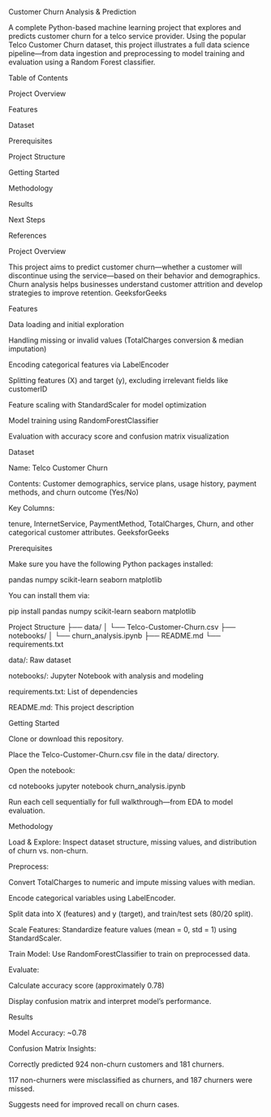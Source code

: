 
Customer Churn Analysis & Prediction

A complete Python-based machine learning project that explores and predicts customer churn for a telco service provider. Using the popular Telco Customer Churn dataset, this project illustrates a full data science pipeline—from data ingestion and preprocessing to model training and evaluation using a Random Forest classifier.

Table of Contents

Project Overview

Features

Dataset

Prerequisites

Project Structure

Getting Started

Methodology

Results

Next Steps

References

Project Overview

This project aims to predict customer churn—whether a customer will discontinue using the service—based on their behavior and demographics. Churn analysis helps businesses understand customer attrition and develop strategies to improve retention. 
GeeksforGeeks

Features

Data loading and initial exploration

Handling missing or invalid values (TotalCharges conversion & median imputation) 

Encoding categorical features via LabelEncoder 

Splitting features (X) and target (y), excluding irrelevant fields like customerID 

Feature scaling with StandardScaler for model optimization 

Model training using RandomForestClassifier 


Evaluation with accuracy score and confusion matrix visualization 

Dataset

Name: Telco Customer Churn

Contents: Customer demographics, service plans, usage history, payment methods, and churn outcome (Yes/No) 

Key Columns:

tenure, InternetService, PaymentMethod, TotalCharges, Churn, and other categorical customer attributes. 
GeeksforGeeks

Prerequisites

Make sure you have the following Python packages installed:

pandas
numpy
scikit-learn
seaborn
matplotlib


You can install them via:

pip install pandas numpy scikit-learn seaborn matplotlib

Project Structure
├── data/
│   └── Telco-Customer-Churn.csv
├── notebooks/
│   └── churn_analysis.ipynb
├── README.md
└── requirements.txt


data/: Raw dataset

notebooks/: Jupyter Notebook with analysis and modeling

requirements.txt: List of dependencies

README.md: This project description

Getting Started

Clone or download this repository.

Place the Telco-Customer-Churn.csv file in the data/ directory.

Open the notebook:

cd notebooks
jupyter notebook churn_analysis.ipynb


Run each cell sequentially for full walkthrough—from EDA to model evaluation.

Methodology

Load & Explore: Inspect dataset structure, missing values, and distribution of churn vs. non-churn. 


Preprocess:

Convert TotalCharges to numeric and impute missing values with median. 


Encode categorical variables using LabelEncoder. 


Split data into X (features) and y (target), and train/test sets (80/20 split). 

Scale Features: Standardize feature values (mean = 0, std = 1) using StandardScaler. 

Train Model: Use RandomForestClassifier to train on preprocessed data. 

Evaluate:

Calculate accuracy score (approximately 0.78) 

Display confusion matrix and interpret model’s performance. 

Results

Model Accuracy: ~0.78 


Confusion Matrix Insights:

Correctly predicted 924 non-churn customers and 181 churners.

117 non-churners were misclassified as churners, and 187 churners were missed.

Suggests need for improved recall on churn cases.
